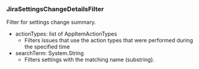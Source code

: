 ### JiraSettingsChangeDetailsFilter
Filter for settings change summary.

- actionTypes: list of AppItemActionTypes
  - Filters issues that use the action types that were performed during the specified time
- searchTerm: System.String
  - Filters settings with the matching name (substring).
